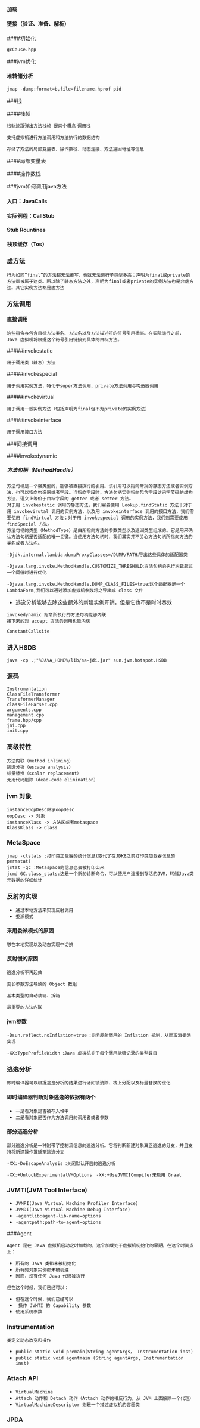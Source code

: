 #### 加载

#### 链接（验证、准备、解析） 

####初始化

```
gcCause.hpp
```

###jvm优化

#### 堆转储分析

`jmap -dump:format=b,file=filename.hprof pid`

###栈

####栈帧

`栈轨迹跟弹出方法栈帧 是两个概念`
`调用栈`

`支持虚拟机进行方法调用和方法执行的数据结构`

`存储了方法的局部变量表、操作数栈、动态连接、方法返回地址等信息`

####局部变量表

####操作数栈

###jvm如何调用java方法

#### 入口：JavaCalls

#### 实际例程：CallStub

#### Stub Rountines

#### 栈顶缓存（Tos）

### 虚方法

`行为如同“final”的方法都无法覆写，也就无法进行子类型多态；声明为final或private的方法都被属于这类。所以除了静态方法之外，声明为final或者private的实例方法也是非虚方法。其它实例方法都是虚方法`

### 方法调用

#### 直接调用

`这些指令与包含目标方法类名、方法名以及方法描述符的符号引用捆绑。在实际运行之前，Java 虚拟机将根据这个符号引用链接到具体的目标方法。`

#####invokestatic

`用于调用类（静态）方法` 

#####invokespecial

`用于调用实例方法，特化于super方法调用、private方法调用与构造器调用 `

#####invokevirtual

`用于调用一般实例方法（包括声明为final但不为private的实例方法）`

#####invokeinterface

`用于调用接口方法 `

###间接调用

####invokedynamic

##### 方法句柄（MethodHandle）

```
方法句柄是一个强类型的，能够被直接执行的引用。该引用可以指向常规的静态方法或者实例方法，也可以指向构造器或者字段。当指向字段时，方法句柄实则指向包含字段访问字节码的虚构方法，语义上等价于目标字段的 getter 或者 setter 方法。
对于用 invokestatic 调用的静态方法，我们需要使用 Lookup.findStatic 方法；对于用 invokevirutal 调用的实例方法，以及用 invokeinterface 调用的接口方法，我们需要使用 findVirtual 方法；对于用 invokespecial 调用的实例方法，我们则需要使用 findSpecial 方法。
方法句柄的类型（MethodType）是由所指向方法的参数类型以及返回类型组成的。它是用来确认方法句柄是否适配的唯一关键。当使用方法句柄时，我们其实并不关心方法句柄所指向方法的类名或者方法名。
```

`-Djdk.internal.lambda.dumpProxyClasses=/DUMP/PATH`:`导出这些具体的适配器类`

`-Djava.lang.invoke.MethodHandle.CUSTOMIZE_THRESHOLD`:`方法句柄的执行次数超过一个阈值时进行优化`

`-Djava.lang.invoke.MethodHandle.DUMP_CLASS_FILES=true`:`这个适配器是一个 LambdaForm,我们可以通过添加虚拟机参数将之导出成 class 文件`

* 逃逸分析能够去除这些额外的新建实例开销，但是它也不是时时奏效

```
invokedynamic 指令所执行的方法句柄能够内联
接下来的对 accept 方法的调用也能内联
```

`ConstantCallsite`

### 进入HSDB

`java -cp .;"%JAVA_HOME%/lib/sa-jdi.jar" sun.jvm.hotspot.HSDB`

### 源码

```
Instrumentation
ClassFileTransformer
TransformerManager
classFileParser.cpp
arguments.cpp
management.cpp
frame.hpp/cpp
jni.cpp
init.cpp
```

### 高级特性

```
方法内联（method inlining）
逃逸分析（escape analysis）
标量替换（scalar replacement）
无用代码削除（dead-code elimination）
```

### jvm 对象

```
instanceOopDesc继承oopDesc
oopDesc -> 对象
instanceKlass -> 方法区或者metaspace
KlassKlass -> Class
```

### MetaSpace

```
jmap -clstats :打印类加载器的统计信息(取代了在JDK8之前打印类加载器信息的permstat)
jstat -gc :Metaspace的信息也会被打印出来
jcmd GC.class_stats:这是一个新的诊断命令，可以使用户连接到存活的JVM，转储Java类元数据的详细统计
```

### 反射的实现

- `通过本地方法来实现反射调用 `
- `委派模式 `

#### 采用委派模式的原因

`够在本地实现以及动态实现中切换`

#### 反射慢的原因

 `逃逸分析不再起效 ` 

`变长参数方法导致的 Object 数组`

`基本类型的自动装箱、拆箱`

`最重要的方法内联` 

#### jvm参数

`-Dsun.reflect.noInflation=true `:`关闭反射调用的 Inflation 机制，从而取消委派实现 `

`-XX:TypeProfileWidth `:`Java 虚拟机关于每个调用能够记录的类型数目 `

### 逃逸分析

`即时编译器可以根据逃逸分析的结果进行诸如锁消除、栈上分配以及标量替换的优化 `

#### 即时编译器判断对象逃逸的依据有两个

- `一是看对象是否被存入堆中`
- `二是看对象是否作为方法调用的调用者或者参数`

#### 部分逃逸分析

`部分逃逸分析是一种附带了控制流信息的逃逸分析。它将判断新建对象真正逃逸的分支，并且支持将新建操作推延至逃逸分支 `

`-XX:-DoEscapeAnalysis `:`关闭默认开启的逃逸分析 `

`-XX:+UnlockExperimentalVMOptions` ` -XX:+UseJVMCICompiler来启用 Graal`



### JVMTI(JVM Tool Interface)

* `JVMPI(Java Virtual Machine Profiler Interface)`
* `JVMDI(Java Virtual Machine Debug Interface)`
* `-agentlib:agent-lib-name=options`
* `-agentpath:path-to-agent=options`

###Agent

`Agent 是在 Java 虚拟机启动之时加载的，这个加载处于虚拟机初始化的早期，在这个时间点上：`

* `所有的 Java 类都未被初始化`
* `所有的对象实例都未被创建`
* `因而，没有任何 Java 代码被执行`

`但在这个时候，我们已经可以：`

* `但在这个时候，我们已经可以`
* ` 操作 JVMTI 的 Capability 参数`
* `使用系统参数`

### Instrumentation 

`类定义动态改变和操作`

* `public static void premain(String agentArgs， Instrumentation inst) `
* `public static void agentmain (String agentArgs, Instrumentation inst)`

### Attach API 

* `VirtualMachine`
* `Attach 动作和 Detach 动作（Attach 动作的相反行为，从 JVM 上面解除一个代理）`
* `VirtualMachineDescriptor 则是一个描述虚拟机的容器类`

### JPDA

